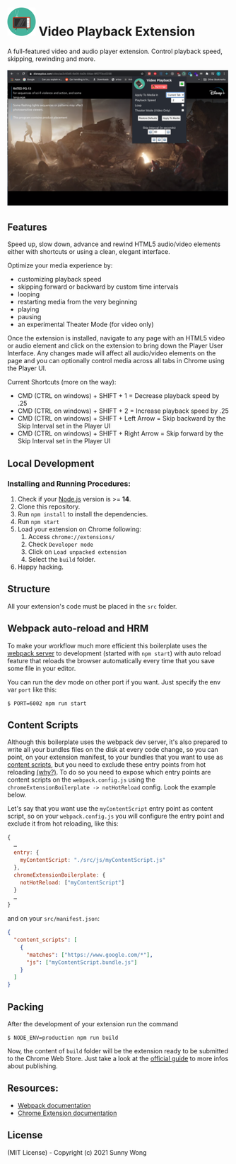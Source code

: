 # <img src="src/assets/img/icon128.png" width="64"/> Video Playback Extension

A full-featured video and audio player extension. Control playback speed, skipping, rewinding and more.

<img src="web-store-images/disneyplus1280x800.png" width="500"/>

## Features

Speed up, slow down, advance and rewind HTML5 audio/video elements either with shortcuts or using a clean, elegant interface.

Optimize your media experience by:

- customizing playback speed
- skipping forward or backward by custom time intervals
- looping
- restarting media from the very beginning
- playing
- pausing
- an experimental Theater Mode (for video only)

Once the extension is installed, navigate to any page with an HTML5 video or audio element and click on the extension to bring down the Player User Interface. Any changes made will affect all audio/video elements on the page and you can optionally control media across all tabs in Chrome using the Player UI.

Current Shortcuts (more on the way):

- CMD (CTRL on windows) + SHIFT + 1 = Decrease playback speed by .25
- CMD (CTRL on windows) + SHIFT + 2 = Increase playback speed by .25
- CMD (CTRL on windows) + SHIFT + Left Arrow = Skip backward by the Skip Interval set in the Player UI
- CMD (CTRL on windows) + SHIFT + Right Arrow = Skip forward by the Skip Interval set in the Player UI

## Local Development

### Installing and Running Procedures:

1. Check if your [Node.js](https://nodejs.org/) version is >= **14**.
2. Clone this repository.
3. Run `npm install` to install the dependencies.
4. Run `npm start`
5. Load your extension on Chrome following:
   1. Access `chrome://extensions/`
   2. Check `Developer mode`
   3. Click on `Load unpacked extension`
   4. Select the `build` folder.
6. Happy hacking.

## Structure

All your extension's code must be placed in the `src` folder.

## Webpack auto-reload and HRM

To make your workflow much more efficient this boilerplate uses the [webpack server](https://webpack.github.io/docs/webpack-dev-server.html) to development (started with `npm start`) with auto reload feature that reloads the browser automatically every time that you save some file in your editor.

You can run the dev mode on other port if you want. Just specify the env var `port` like this:

```
$ PORT=6002 npm run start
```

## Content Scripts

Although this boilerplate uses the webpack dev server, it's also prepared to write all your bundles files on the disk at every code change, so you can point, on your extension manifest, to your bundles that you want to use as [content scripts](https://developer.chrome.com/extensions/content_scripts), but you need to exclude these entry points from hot reloading [(why?)](https://github.com/samuelsimoes/chrome-extension-webpack-boilerplate/issues/4#issuecomment-261788690). To do so you need to expose which entry points are content scripts on the `webpack.config.js` using the `chromeExtensionBoilerplate -> notHotReload` config. Look the example below.

Let's say that you want use the `myContentScript` entry point as content script, so on your `webpack.config.js` you will configure the entry point and exclude it from hot reloading, like this:

```js
{
  …
  entry: {
    myContentScript: "./src/js/myContentScript.js"
  },
  chromeExtensionBoilerplate: {
    notHotReload: ["myContentScript"]
  }
  …
}
```

and on your `src/manifest.json`:

```json
{
  "content_scripts": [
    {
      "matches": ["https://www.google.com/*"],
      "js": ["myContentScript.bundle.js"]
    }
  ]
}
```

## Packing

After the development of your extension run the command

```
$ NODE_ENV=production npm run build
```

Now, the content of `build` folder will be the extension ready to be submitted to the Chrome Web Store. Just take a look at the [official guide](https://developer.chrome.com/webstore/publish) to more infos about publishing.

## Resources:

- [Webpack documentation](https://webpack.js.org/concepts/)
- [Chrome Extension documentation](https://developer.chrome.com/extensions/getstarted)

## License

(MIT License) - Copyright (c) 2021 Sunny Wong

